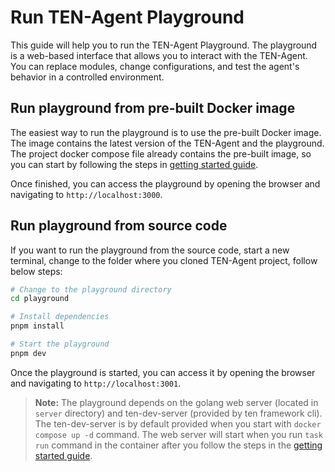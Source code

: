 # Run TEN-Agent Playground

This guide will help you to run the TEN-Agent Playground. The playground is a web-based interface that allows you to interact with the TEN-Agent. You can replace modules, change configurations, and test the agent's behavior in a controlled environment.

## Run playground from pre-built Docker image

The easiest way to run the playground is to use the pre-built Docker image. The image contains the latest version of the TEN-Agent and the playground. The project docker compose file already contains the pre-built image, so you can start by following the steps in [getting started guide](/docs/ten_agent/getting_started).

Once finished, you can access the playground by opening the browser and navigating to `http://localhost:3000`.

## Run playground from source code

If you want to run the playground from the source code, start a new terminal, change to the folder where you cloned TEN-Agent project, follow below steps:

```bash
# Change to the playground directory
cd playground

# Install dependencies
pnpm install

# Start the playground
pnpm dev
```

Once the playground is started, you can access it by opening the browser and navigating to `http://localhost:3001`.

> **Note:** The playground depends on the golang web server (located in `server` directory) and ten-dev-server (provided by ten framework cli). The ten-dev-server is by default provided when you start with `docker compose up -d` command. The web server will start when you run `task run` command in the container after you follow the steps in the [getting started guide](/docs/ten_agent/getting_started).

